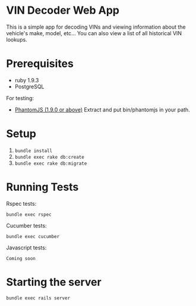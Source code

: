 # VIN Decoder Web App

This is a simple app for decoding VINs and viewing information about the vehicle's make, model, etc... You can also view a list of all historical VIN lookups.

Prerequisites
=============

* ruby 1.9.3
* PostgreSQL

For testing:

* [PhantomJS (1.9.0 or above)](http://phantomjs.org/download.html) Extract and put bin/phantomjs in your path.

Setup
=====

1. `bundle install`
2. `bundle exec rake db:create`
3. `bundle exec rake db:migrate`

Running Tests
=============

Rspec tests:

`bundle exec rspec`

Cucumber tests:

`bundle exec cucumber`

Javascript tests:

`Coming soon`

Starting the server
===================

`bundle exec rails server`
